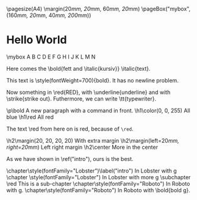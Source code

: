 \pagesize(A4)
\margin(20*mm, 20*mm, 60*mm, 20*mm)
\pageBox("mybox", (160*mm, 20*mm, 40*mm, 200*mm))

# Hello World

\mybox A B C D E F G H I J K L M N

Here comes the \bold{fett and \italic{kursiv}} \italic{text}.

This text is \style(fontWeight=700){bold}. It has no
newline problem.

Now something in \red{RED}, with \underline{underline} and with \strike{strike out}.
Futhermore, we can write \tt{typewriter}.

\p\bold A new paragraph with a command in front.
\h1\color(0, 0, 255) All blue
\h1\red All red

The text \red from here on is red, because of `\red`.

\h2\margin(20, 20, 20, 20) With extra margin
\h2\margin(left=20*mm, right=20*mm) Left right margin
\h2\center More in the center

As we have shown in \ref("intro"), ours is the best.

\chapter\style(fontFamily="Lobster")\label("intro") In Lobster with g
\chapter \style(fontFamily="Lobster") In Lobster with more g
\subchapter \red This is a sub-chapter
\chapter\style(fontFamily="Roboto") In Roboto with g.
\chapter\style(fontFamily="Roboto") In Roboto with \bold{bold g}.